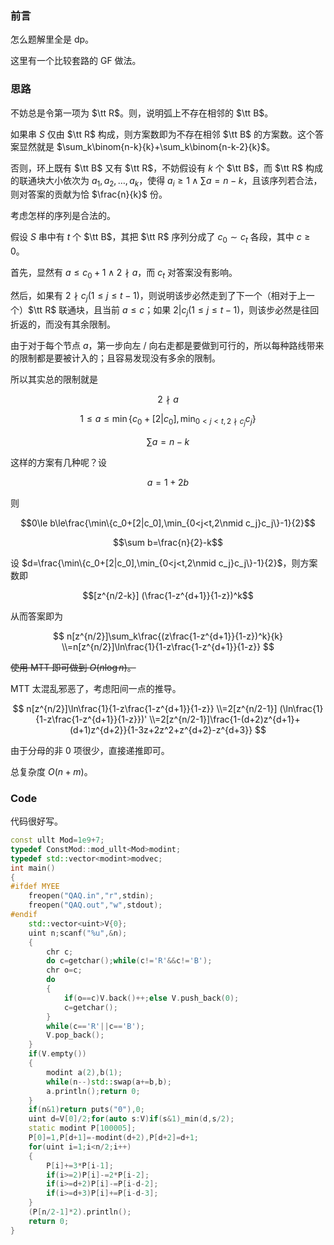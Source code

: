 ### 前言

怎么题解里全是 dp。

这里有一个比较套路的 GF 做法。

### 思路

不妨总是令第一项为 $\tt R$。则，说明弧上不存在相邻的 $\tt B$。

如果串 $S$ 仅由 $\tt R$ 构成，则方案数即为不存在相邻 $\tt B$ 的方案数。这个答案显然就是 $\sum_k\binom{n-k}{k}+\sum_k\binom{n-k-2}{k}$。

否则，环上既有 $\tt B$ 又有 $\tt R$，不妨假设有 $k$ 个 $\tt B$，而 $\tt R$ 构成的联通块大小依次为 $a_1,a_2,\dots,a_k$，使得 $a_i\ge1\land\sum a=n-k$，且该序列若合法，则对答案的贡献为恰 $\frac{n}{k}$ 份。

考虑怎样的序列是合法的。

假设 $S$ 串中有 $t$ 个 $\tt B$，其把 $\tt R$ 序列分成了 $c_0\sim c_t$ 各段，其中 $c\ge0$。

首先，显然有 $a\le c_0+1\land2\nmid a$，而 $c_t$ 对答案没有影响。

然后，如果有 $2\nmid c_j(1\le j\le t-1)$，则说明该步必然走到了下一个（相对于上一个）$\tt R$ 联通块，且当前 $a\le c$；如果 $2|c_j(1\le j\le t-1)$，则该步必然是往回折返的，而没有其余限制。

由于对于每个节点 $a$，第一步向左 / 向右走都是要做到可行的，所以每种路线带来的限制都是要被计入的；且容易发现没有多余的限制。

所以其实总的限制就是

$$2\nmid a$$

$$1\le a\le\min\{c_0+[2|c_0],\min_{0<j<t,2\nmid c_j}c_j\}$$

$$\sum a=n-k$$

这样的方案有几种呢？设

$$a=1+2b$$

则

$$0\le b\le\frac{\min\{c_0+[2|c_0],\min_{0<j<t,2\nmid c_j}c_j\}-1}{2}$$

$$\sum b=\frac{n}{2}-k$$

设 $d=\frac{\min\{c_0+[2|c_0],\min_{0<j<t,2\nmid c_j}c_j\}-1}{2}$，则方案数即

$$[z^{n/2-k}] (\frac{1-z^{d+1}}{1-z})^k$$

从而答案即为

$$
n[z^{n/2}]\sum_k\frac{(z\frac{1-z^{d+1}}{1-z})^k}{k}
\\=n[z^{n/2}]\ln\frac{1}{1-z\frac{1-z^{d+1}}{1-z}}
$$

~~使用 MTT 即可做到 $O(n\log n)$。~~

MTT 太混乱邪恶了，考虑阳间一点的推导。

$$
n[z^{n/2}]\ln\frac{1}{1-z\frac{1-z^{d+1}}{1-z}}
\\=2[z^{n/2-1}] (\ln\frac{1}{1-z\frac{1-z^{d+1}}{1-z}})'
\\=2[z^{n/2-1}]\frac{1-(d+2)z^{d+1}+(d+1)z^{d+2}}{1-3z+2z^2+z^{d+2}-z^{d+3}}
$$

由于分母的非 $0$ 项很少，直接递推即可。

总复杂度 $O(n+m)$。

### Code

代码很好写。

```cpp
const ullt Mod=1e9+7;
typedef ConstMod::mod_ullt<Mod>modint;
typedef std::vector<modint>modvec;
int main()
{
#ifdef MYEE
    freopen("QAQ.in","r",stdin);
    freopen("QAQ.out","w",stdout);
#endif
    std::vector<uint>V{0};
    uint n;scanf("%u",&n);
    {
        chr c;
        do c=getchar();while(c!='R'&&c!='B');
        chr o=c;
        do
        {
            if(o==c)V.back()++;else V.push_back(0);
            c=getchar();
        }
        while(c=='R'||c=='B');
        V.pop_back();
    }
    if(V.empty())
    {
        modint a(2),b(1);
        while(n--)std::swap(a+=b,b);
        a.println();return 0;
    }
    if(n&1)return puts("0"),0;
    uint d=V[0]/2;for(auto s:V)if(s&1)_min(d,s/2);
    static modint P[100005];
    P[0]=1,P[d+1]=-modint(d+2),P[d+2]=d+1;
    for(uint i=1;i<n/2;i++)
    {
        P[i]+=3*P[i-1];
        if(i>=2)P[i]-=2*P[i-2];
        if(i>=d+2)P[i]-=P[i-d-2];
        if(i>=d+3)P[i]+=P[i-d-3];
    }
    (P[n/2-1]*2).println();
    return 0;
}
```
